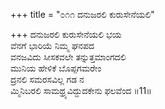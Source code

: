 +++
title = "೦೧೧ ದನುಜರಲಿ ಕುರುಸೇನೆಯಲಿ"

+++
ದನುಜರಲಿ ಕುರುಸೇನೆಯಲಿ ಭಯ  
ವೆನಗೆ ಭಾರಿಯೆ ನಿಮ್ಮ ಘನಪದ   
ವನಜವಿದು ಸೀಸಕವಲೇ ತನ್ನುತ್ತಮಾಂಗದಲಿ   
ಮುನಿಯ ಹೇಳಿಕೆ ಬೊಪ್ಪಗಮರೇಂ  
ದ್ರನಲಿ ಸಮರಸವಿಲ್ಲ ಗಡ ನ  
ಮ್ಮಿನಿಬರಲಿ ಸಾಮಥ್ರ್ಯವಿದ್ದುದಕೇನು ಫಲವೆಂದ     ॥11॥